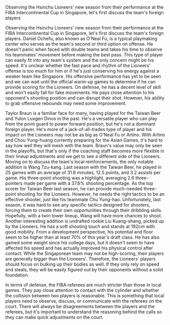# 
Observing the Hsinchu Lioneers' new season from their performance at the FIBA Intercontinental Cup in Singapore, let's first discuss the team's foreign players 
 
Observing the Hsinchu Lioneers' new season from their performance at the FIBA Intercontinental Cup in Singapore, let's first discuss the team's foreign players. Daniel Ochefu, also known as O'Neal Fu, is a typical playmaking center who serves as the team's second or third option on offense. He doesn't panic when faced with double teams and takes his time to observe his teammates' movement before making the best pass. This type of player can easily fit into any team's system and the only concern might be his speed. It's unclear whether the fast pace and rhythm of the Lioneers' offense is too much for him or if he's just conserving his energy against a weaker team like Singapore. His offensive performance has yet to be seen and we can wait until the official warm-up games to determine if he can provide scoring for the Lioneers. On defense, he has a decent level of skill and won't easily fall for fake movements. He pays close attention to his opponent's shooting position and can disrupt their shot. However, his ability to grab offensive rebounds may need some improvement.

Taylor Braun is a familiar face for many, having played for the Taiwan Beer and Yulon Luxgen Dinos in the past. He's a versatile player who can play from the point guard to power forward position, but he's not a dominant foreign player. He's more of a jack-of-all-trades type of player and his impact on the Lioneers may not be as big as O'Neal Fu or Artino. With Artino and Chou Yung-huang currently preparing for the Asian Games, it's hard to say how well they will mesh with the team. Braun's value may only be seen in the playoffs, but that's only if the coaching staff becomes more flexible in their lineup adjustments and we get to see a different side of the Lioneers. Moving on to discuss the team's local reinforcements, the only notable addition is Wang Tzu-kang. Last season with the Taiwan Beer, he played in 25 games with an average of 31.6 minutes, 12.5 points, and 3.2 assists per game. His three-point shooting was a highlight, averaging 2.6 three-pointers made per game with a 37.6% shooting percentage. As the top scorer for Taiwan Beer last season, he can provide much-needed three-point shooting for the Lioneers. However, he needs the right tactics to be an effective shooter, just like his teammate Chu Yung-hao. Unfortunately, last season, it was hard to see any specific tactics designed for shooters, forcing them to create their own opportunities through their dribbling skills. Hopefully, with a twin tower lineup, Wang will have more chances to shoot. Another interesting addition is undrafted rookie Liu Kuang-shang, picked up by the Lioneers. He has a soft shooting touch and stands at 192cm with good mobility. From a development perspective, his potential and floor seem to be higher than at least 70% of this year's draft class. He has also gained some weight since his college days, but it doesn't seem to have affected his speed and has actually improved his physical control after contact. While the Singaporean team may not be high-scoring, their players are generally bigger than the Lioneers'. Therefore, the Lioneers' players should focus on bulking up their bodies as well. If they only rely on speed and steals, they will be easily figured out by their opponents without a solid foundation.

In terms of defense, the FIBA referees are much stricter than those in local games. They pay close attention to contact with the cylinder and whether the collision between two players is reasonable. This is something that local players need to observe, discuss, or communicate with the referees on the court. There will always be disagreements between the players and the referees, but it's important to understand the reasoning behind the calls so they can make quick adjustments on the court.